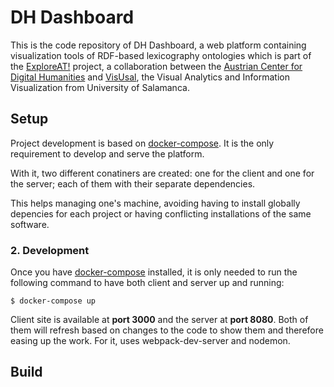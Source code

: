 # DH Dashboard
This is the code repository of DH Dashboard, a web platform containing visualization tools of RDF-based lexicography ontologies which is part of the
[ExploreAT!](http://www.oeaw.ac.at/acdh/de/exploreAT) project, a collaboration between the [Austrian Center for Digital Humanities](http://www.oeaw.ac.at) 
and [VisUsal](http://visusal.usal.es/), the Visual Analytics and Information Visualization from University of Salamanca. 


## Setup
Project development is based on [docker-compose]( https://docs.docker.com/compose ). 
It is the only requirement to develop and serve the platform. 

With it, two different conatiners are created: one for the client and one for the server; each of them with their separate dependencies.

This helps managing one's machine, avoiding having to install globally depencies for each project or having conflicting
installations of the same software.

### 2. Development
Once you have [docker-compose]( https://docs.docker.com/compose ) installed, it is only needed to run the following
command to have both client and server up and running:
```
$ docker-compose up
```
Client site is available at __port 3000__ and the server at __port 8080__. Both of them will refresh based on changes to
the code to show them and therefore easing up the work. For it, uses webpack-dev-server and nodemon.

## Build

